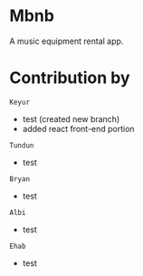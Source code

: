 # Mbnb
A music equipment rental app.

# Contribution by
`Keyur`
* test (created new branch)
* added react front-end portion

`Tundun`
* test

`Bryan`
* test

`Albi`
* test

`Ehab`
* test

